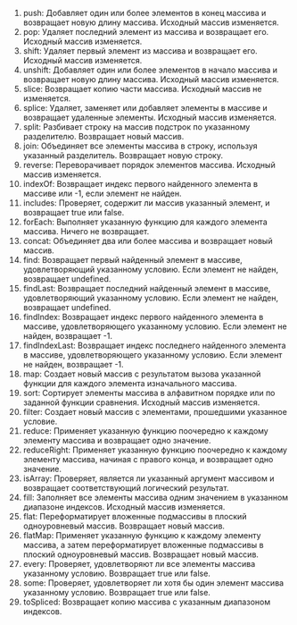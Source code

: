 1. push: Добавляет один или более элементов в конец массива и возвращает новую длину массива. Исходный массив изменяется.
2. pop: Удаляет последний элемент из массива и возвращает его. Исходный массив изменяется.
3. shift: Удаляет первый элемент из массива и возвращает его. Исходный массив изменяется.
4. unshift: Добавляет один или более элементов в начало массива и возвращает новую длину массива. Исходный массив изменяется.
5. slice: Возвращает копию части массива. Исходный массив не изменяется.
6. splice: Удаляет, заменяет или добавляет элементы в массиве и возвращает удаленные элементы. Исходный массив изменяется.
7. split: Разбивает строку на массив подстрок по указанному разделителю. Возвращает новый массив.
8. join: Объединяет все элементы массива в строку, используя указанный разделитель. Возвращает новую строку.
9. reverse: Переворачивает порядок элементов массива. Исходный массив изменяется.
10. indexOf: Возвращает индекс первого найденного элемента в массиве или -1, если элемент не найден.
11. includes: Проверяет, содержит ли массив указанный элемент, и возвращает true или false.
12. forEach: Выполняет указанную функцию для каждого элемента массива. Ничего не возвращает.
13. concat: Объединяет два или более массива и возвращает новый массив.
14. find: Возвращает первый найденный элемент в массиве, удовлетворяющий указанному условию. Если элемент не найден, возвращает undefined.
15. findLast: Возвращает последний найденный элемент в массиве, удовлетворяющий указанному условию. Если элемент не найден, возвращает undefined.
16. findIndex: Возвращает индекс первого найденного элемента в массиве, удовлетворяющего указанному условию. Если элемент не найден, возвращает -1.
17. findIndexLast: Возвращает индекс последнего найденного элемента в массиве, удовлетворяющего указанному условию. Если элемент не найден, возвращает -1.
18. map: Создает новый массив с результатом вызова указанной функции для каждого элемента изначального массива.
19. sort: Сортирует элементы массива в алфавитном порядке или по заданной функции сравнения. Исходный массив изменяется.
20. filter: Создает новый массив с элементами, прошедшими указанное условие.
21. reduce: Применяет указанную функцию поочередно к каждому элементу массива и возвращает одно значение.
22. reduceRight: Применяет указанную функцию поочередно к каждому элементу массива, начиная с правого конца, и возвращает одно значение.
23. isArray: Проверяет, является ли указанный аргумент массивом и возвращает соответствующий логический результат.
24. fill: Заполняет все элементы массива одним значением в указанном диапазоне индексов. Исходный массив изменяется.
25. flat: Переформатирует вложенные подмассивы в плоский одноуровневый массив. Возвращает новый массив.
26. flatMap: Применяет указанную функцию к каждому элементу массива, а затем переформатирует вложенные подмассивы в плоский одноуровневый массив. Возвращает новый массив.
27. every: Проверяет, удовлетворяют ли все элементы массива указанному условию. Возвращает true или false.
28. some: Проверяет, удовлетворяет ли хотя бы один элемент массива указанному условию. Возвращает true или false.
29. toSpliced: Возвращает копию массива с указанным диапазоном индексов.
